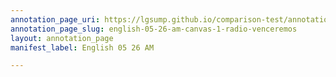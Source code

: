 ```yaml
---
annotation_page_uri: https://lgsump.github.io/comparison-test/annotations/english-05-26-am-canvas-1-radio-venceremos.json
annotation_page_slug: english-05-26-am-canvas-1-radio-venceremos
layout: annotation_page
manifest_label: English 05 26 AM

---
```

